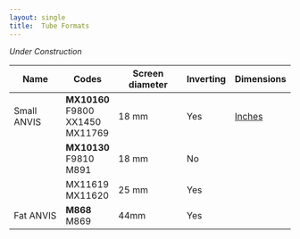 ```yaml
---
layout: single
title:  Tube Formats
---
```


*Under Construction*

| Name        | Codes                                     | Screen diameter | Inverting | Dimensions                                           |
|-------------|-------------------------------------------|-----------------|-----------|------------------------------------------------------|
| Small ANVIS | **MX10160**<br>F9800<br>XX1450<br>MX11769 | 18 mm           | Yes       | [Inches](/assets/images/mx10160_dimensions_inch.png) |
|             | **MX10130**<br>F9810<br>M891<br>          | 18 mm           | No        |                                                      |
|             | MX11619<br>MX11620                        | 25 mm           | Yes       |                                                      |
| Fat ANVIS   | **M868**<br>M869                          | 44mm            | Yes       |                                                      |